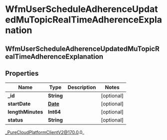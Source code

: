 # WfmUserScheduleAdherenceUpdatedMuTopicRealTimeAdherenceExplanation

## WfmUserScheduleAdherenceUpdatedMuTopicRealTimeAdherenceExplanation

## Properties

|Name | Type | Description | Notes|
|------------ | ------------- | ------------- | -------------|
| **_id** | **String** |  | [optional] |
| **startDate** | [**Date**](Date) |  | [optional] |
| **lengthMinutes** | **Int64** |  | [optional] |
| **status** | **String** |  | [optional] |



_PureCloudPlatformClientV2@170.0.0_
